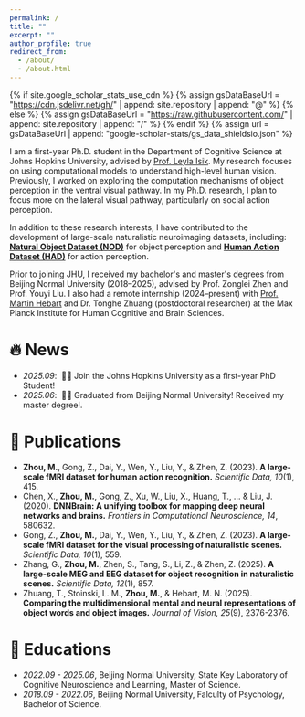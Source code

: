 ```yaml
---
permalink: /
title: ""
excerpt: ""
author_profile: true
redirect_from: 
  - /about/
  - /about.html
---
```


{% if site.google_scholar_stats_use_cdn %}
{% assign gsDataBaseUrl = "https://cdn.jsdelivr.net/gh/" | append: site.repository | append: "@" %}
{% else %}
{% assign gsDataBaseUrl = "https://raw.githubusercontent.com/" | append: site.repository | append: "/" %}
{% endif %}
{% assign url = gsDataBaseUrl | append: "google-scholar-stats/gs_data_shieldsio.json" %}

<span class='anchor' id='about-me'></span>


I am a first-year Ph.D. student in the Department of Cognitive Science at Johns Hopkins University, advised by [Prof. Leyla Isik](https://www.isiklab.org/). My research focuses on using computational models to understand high-level human vision. Previously, I worked on exploring the computation mechanisms of object perception in the ventral visual pathway. In my Ph.D. research, I plan to focus more on the lateral visual pathway, particularly on social action perception.

In addition to these research interests, I have contributed to the development of large-scale naturalistic neuroimaging datasets, including:
[**Natural Object Dataset (NOD)**](https://www.nature.com/articles/s41597-023-02471-x) for object perception and [**Human Action Dataset (HAD)**](https://www.nature.com/articles/s41597-023-02325-6) for action perception. 

Prior to joining JHU, I received my bachelor's and master's degrees from Beijing Normal University (2018–2025), advised by Prof. Zonglei Zhen and Prof. Youyi Liu. I also had a remote internship (2024–present) with [Prof. Martin Hebart](https://hebartlab.com/) and Dr. Tonghe Zhuang (postdoctoral researcher) at the Max Planck Institute for Human Cognitive and Brain Sciences.


# 🔥 News
- *2025.09*: &nbsp;🎉🎉 Join the Johns Hopkins University as a first-year PhD Student!
- *2025.06*: &nbsp;🎉🎉 Graduated from Beijing Normal University! Received my master degree!. 

# 📝 Publications 

- **Zhou, M.**, Gong, Z., Dai, Y., Wen, Y., Liu, Y., & Zhen, Z. (2023). **A large-scale fMRI dataset for human action recognition.** *Scientific Data, 10*(1), 415.  
- Chen, X., **Zhou, M.**, Gong, Z., Xu, W., Liu, X., Huang, T., ... & Liu, J. (2020). **DNNBrain: A unifying toolbox for mapping deep neural networks and brains.** *Frontiers in Computational Neuroscience, 14*, 580632.  
- Gong, Z., **Zhou, M.**, Dai, Y., Wen, Y., Liu, Y., & Zhen, Z. (2023). **A large-scale fMRI dataset for the visual processing of naturalistic scenes.** *Scientific Data, 10*(1), 559.  
- Zhang, G., **Zhou, M.**, Zhen, S., Tang, S., Li, Z., & Zhen, Z. (2025). **A large-scale MEG and EEG dataset for object recognition in naturalistic scenes.** *Scientific Data, 12*(1), 857.  
- Zhuang, T., Stoinski, L. M., **Zhou, M.**, & Hebart, M. N. (2025). **Comparing the multidimensional mental and neural representations of object words and object images.** *Journal of Vision, 25*(9), 2376-2376.

# 📖 Educations
- *2022.09 - 2025.06*, Beijing Normal University, State Key Laboratory of Cognitive Neuroscience and Learning, Master of Science.
- *2018.09 - 2022.06*, Beijing Normal University, Falculty of Psychology, Bachelor of Science. 

